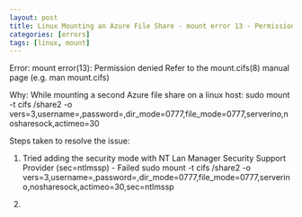 ```yaml
---
layout: post
title: Linux Mounting an Azure File Share - mount error 13 - Permission denied - 
categories: [errors]
tags: [linux, mount]
---
```



Error:
mount error(13): Permission denied Refer to the mount.cifs(8) manual page (e.g. man mount.cifs)

Why:
While mounting a second Azure file share on a linux host:
sudo mount -t cifs <azure-file-share-location> /share2 -o vers=3,username=<username>,password=<password>,dir_mode=0777,file_mode=0777,serverino,nosharesock,actimeo=30

Steps taken to resolve the issue:
1. Tried adding the security mode with NT Lan Manager Security Support Provider (sec=ntlmssp) - Failed
sudo mount -t cifs <azure-file-share-location> /share2 -o vers=3,username=<username>,password=<password>,dir_mode=0777,file_mode=0777,serverino,nosharesock,actimeo=30,sec=ntlmssp 

2. 